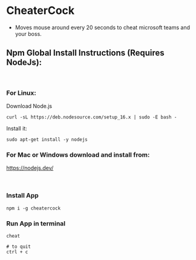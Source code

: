 # CheaterCock

- Moves mouse around every 20 seconds to cheat microsoft teams and your boss.
  <br />

## Npm Global Install Instructions (Requires NodeJs):

  <br />

### For Linux:

Download Node.js

```
curl -sL https://deb.nodesource.com/setup_16.x | sudo -E bash -
```

Install it:

```
sudo apt-get install -y nodejs
```

### For Mac or Windows download and install from:

https://nodejs.dev/

<br />

### Install App

```
npm i -g cheatercock
```

### Run App in terminal

```
cheat

# to quit
ctrl + c
```
